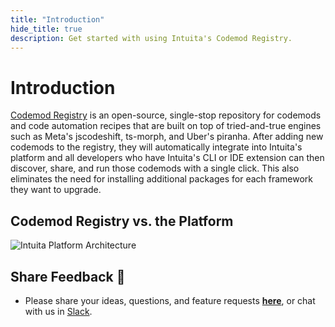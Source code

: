 ```yaml
---
title: "Introduction"
hide_title: true
description: Get started with using Intuita's Codemod Registry.
---
```


<head>
  <meta property='og:title' content='Quickstart | Codemod Registry'/>
  <meta property='og:description' content='The new way to build, share & run codemods at any scale.'/>
  <meta name='og:image' content='https://raw.githubusercontent.com/intuita-inc/intuita-docs/main/static/img/docs/intuita-docs-opengraph.png'/>
  <meta property='og:image' content='https://raw.githubusercontent.com/intuita-inc/intuita-docs/main/static/img/docs/intuita-docs-opengraph.png'/>
  
  <meta name='twitter:card' content='summary_large_image'/>
  <meta name='twitter:image' content='https://raw.githubusercontent.com/intuita-inc/intuita-docs/main/static/img/docs/intuita-docs-opengraph.png'/>
</head>

# Introduction

[Codemod Registry](https://github.com/intuita-inc/codemod-registry) is an open-source, single-stop repository for codemods and code automation recipes that are built on top of tried-and-true engines such as Meta's jscodeshift, ts-morph, and Uber's piranha.
After adding new codemods to the registry, they will automatically integrate into Intuita's platform and all developers who have Intuita's CLI or IDE extension can then discover, share, and run those codemods with a single click. This also eliminates the need for installing additional packages for each framework they want to upgrade.

## Codemod Registry vs. the Platform

![Intuita Platform Architecture](/img/docs/codemod-registry/intuita-platform-architecture-codemod-registry.png)

## Share Feedback 🎁

- Please share your ideas, questions, and feature requests **[here](https://feedback.intuita.io/)**, or chat with us in [Slack](https://join.slack.com/t/intuita-inc/shared_invite/zt-1tvxm6ct0-mLZld_78yguDYOSM7DM7Cw).
